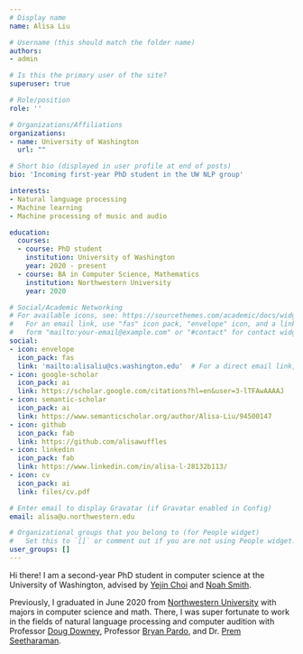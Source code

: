 ```yaml
---
# Display name
name: Alisa Liu

# Username (this should match the folder name)
authors:
- admin

# Is this the primary user of the site?
superuser: true

# Role/position
role: ''

# Organizations/Affiliations
organizations:
- name: University of Washington
  url: ""

# Short bio (displayed in user profile at end of posts)
bio: 'Incoming first-year PhD student in the UW NLP group'

interests:
- Natural language processing
- Machine learning
- Machine processing of music and audio

education:
  courses:
  - course: PhD student
    institution: University of Washington
    year: 2020 - present
  - course: BA in Computer Science, Mathematics
    institution: Northwestern University
    year: 2020

# Social/Academic Networking
# For available icons, see: https://sourcethemes.com/academic/docs/widgets/#icons
#   For an email link, use "fas" icon pack, "envelope" icon, and a link in the
#   form "mailto:your-email@example.com" or "#contact" for contact widget.
social:
- icon: envelope
  icon_pack: fas
  link: 'mailto:alisaliu@cs.washington.edu'  # For a direct email link, use "mailto:test@example.org".
- icon: google-scholar
  icon_pack: ai
  link: https://scholar.google.com/citations?hl=en&user=3-lTFAwAAAAJ
- icon: semantic-scholar
  icon_pack: ai
  link: https://www.semanticscholar.org/author/Alisa-Liu/94500147
- icon: github
  icon_pack: fab
  link: https://github.com/alisawuffles
- icon: linkedin
  icon_pack: fab
  link: https://www.linkedin.com/in/alisa-l-28132b113/
- icon: cv
  icon_pack: ai
  link: files/cv.pdf

# Enter email to display Gravatar (if Gravatar enabled in Config)
email: alisa@u.northwestern.edu

# Organizational groups that you belong to (for People widget)
#   Set this to `[]` or comment out if you are not using People widget.  
user_groups: []
---
```


Hi there! I am a second-year PhD student in computer science at the University of Washington, advised by [Yejin Choi](https://homes.cs.washington.edu/~yejin/) and [Noah Smith](https://homes.cs.washington.edu/~nasmith/). 

Previously, I graduated in June 2020 from [Northwestern University](https://www.northwestern.edu/) with majors in computer science and math. There, I was super fortunate to work in the fields of natural language processing and computer audition with Professor [Doug Downey](https://users.cs.northwestern.edu/~ddowney/), Professor [Bryan Pardo](https://users.cs.northwestern.edu/~pardo/), and Dr. [Prem Seetharaman](https://pseeth.github.io/).
